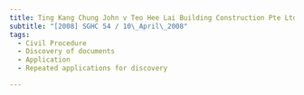 ```yaml
---
title: Ting Kang Chung John v Teo Hee Lai Building Construction Pte Ltd and Others
subtitle: "[2008] SGHC 54 / 10\_April\_2008"
tags:
  - Civil Procedure
  - Discovery of documents
  - Application
  - Repeated applications for discovery

---
```


